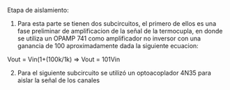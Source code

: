 Etapa de aislamiento:
1) Para esta parte se tienen dos subcircuitos, el primero de ellos es una fase preliminar de amplificacion de la señal de la termocupla, en donde se utiliza un OPAMP 741 como amplificador no inversor con una ganancia de 100 aproximadamente dada la siguiente ecuacion:

Vout = Vin(1+(100k/1k) =>   Vout = 101Vin

2) Para el siguiente subcircuito se utilizó un optoacoplador 4N35 para aislar la señal de los canales 



